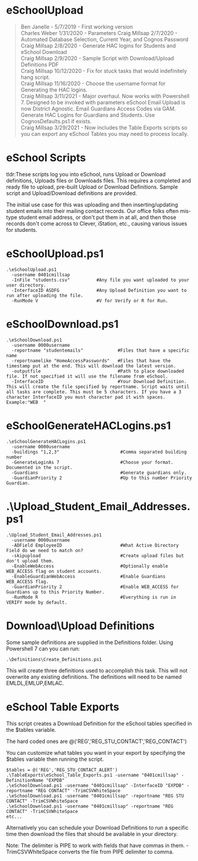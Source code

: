 # eSchoolUpload

> Ben Janelle - 5/7/2019 - First working version  
Charles Weber 1/31/2020 - Parameters
Craig Millsap 2/7/2020 - Automated Database Selection, Current Year, and Cognos Password  
Craig Millsap 2/8/2020 - Generate HAC logins for Students and eSchool Download  
Craig Millsap 2/9/2020 - Sample Script with Download/Upload Definitions PDF  
Craig Millsap 10/12/2020 - Fix for stuck tasks that would indefinitely hang script.  
Craig Millsap 11/16/2020 - Choose the username format for Generating the HAC logins.  
Craig Millsap 3/11/2021 - Major overhaul. Now works with Powershell 7. Designed to be invoked with parameters eSchool Email Upload is now District Agnostic. Email Guardians Access Codes via GAM. Generate HAC Logins for Guardians and Students. Use CognosDefaults.ps1 if exists.  
Craig Millsap 3/29/2021 - Now includes the Table Exports scripts so you can export any eSchool Tables you may need to process locally.  

# eSchool Scripts
tldr:These scripts log you into eSchool, runs Upload or Download definitions, Uploads files or Downloads files. This requires a completed and ready file to upload, pre-built Upload or Download Definitions. Sample script and Upload/Download definitions are provided.

The initial use case for this was uploading and then inserting/updating student emails into their mailing contact records.
Our office folks often mis-type student email address, or don't put them in at all, and then those records don't come across to Clever, iStation, etc., causing various issues for students.

# eSchoolUpload.ps1
````
.\eSchoolUpload.ps1
  -username 0401cmillsap
  -InFile "students.csv"          #Any file you want uploaded to your user directory.
  -InterfaceID ASDFG              #Any Upload Definition you want to run after uploading the file.
  -RunMode V                      #V for Verify or R for Run.
````

# eSchoolDownload.ps1
````
.\eSchoolDownload.ps1  
  -username 0000username  
  -reportname "studentemails"             #Files that have a specific name  
  -reportnamelike "HomeAccessPasswords"   #Files that have the timestamp put at the end. This will download the latest version.  
  -outputfile                             #Path to place downloaded file. If not specified it will use the filename from eSchool.
  -InterfaceID                            #Your Download Definition. This will create the file specified by reportname. Script waits until all tasks are complete. This must be 5 characters. If you have a 3 character InterfaceID you must character pad it with spaces. Example:"WEB  "
````

# eSchoolGenerateHACLogins.ps1
````
.\eSchoolGenerateHACLogins.ps1  
  -username 0000username  
  -buildings "1,2,3"                       #Comma separated building number
  -GenerateLoginAs 7                       #Choose your format. Documented in the script.
  -Guardians                               #Generate guardians only.
  -GuardianPriority 2                      #Up to this number Priority Guardian.
````  

# .\Upload_Student_Email_Addresses.ps1
````
.\Upload_Student_Email_Addresses.ps1
  -username 0000username
  -ADField EmployeeID                      #What Active Directory Field do we need to match on?
  -skipupload                              #Create upload files but don't upload them.
  -EnableWebAccess                         #Optionally enable WEB_ACCESS flag on student accounts.
  -EnableGuardianWebAccess                 #Enable Guardians WEB_ACCESS flag.
  -GuardianPriority 2                      #Enable WEB_ACCESS for Guardians up to this Priority Number.
  -RunMode R                               #Everything is run in VERIFY mode by default.
````
# Download\Upload Definitions
Some sample definitions are supplied in the Definitions folder. Using Powershell 7 can you can run:
````
.\Definitions\Create_Definitions.ps1
````
This will create three definitions used to accomplish this task. This will not overwrite any existing definitions. The definitions will need to be named EMLDL,EMLUP,EMLAC.

# eSchool Table Exports
This script creates a Download Definition for the eSchool tables specified in the $tables variable.

The hard coded ones are @('REG','REG_STU_CONTACT','REG_CONTACT')

You can customize what tables you want in your export by specifying the $tables variable then running the script.
````
$tables = @('REG','REG_STU_CONTACT_ALERT')
.\TableExports\eSchool_Table_Exports.ps1 -username "0401cmillsap" -DefinitionName "EXPDB"
.\eSchoolDownload.ps1 -username "0401cmillsap" -InterfaceID "EXPDB" -reportname "REG CONTACT" -TrimCSVWhiteSpace
.\eSchoolDownload.ps1 -username "0401cmillsap" -reportname "REG STU CONTACT" -TrimCSVWhiteSpace
.\eSchoolDownload.ps1 -username "0401cmillsap" -reportname "REG CONTACT" -TrimCSVWhiteSpace
etc...
````

Alternatively you can schedule your Download Definitions to run a specific time then download the files that should be available in your directory.

Note: The delimiter is PIPE to work with fields that have commas in them. -TrimCSVWhiteSpace converts the file from PIPE delimiter to comma.
